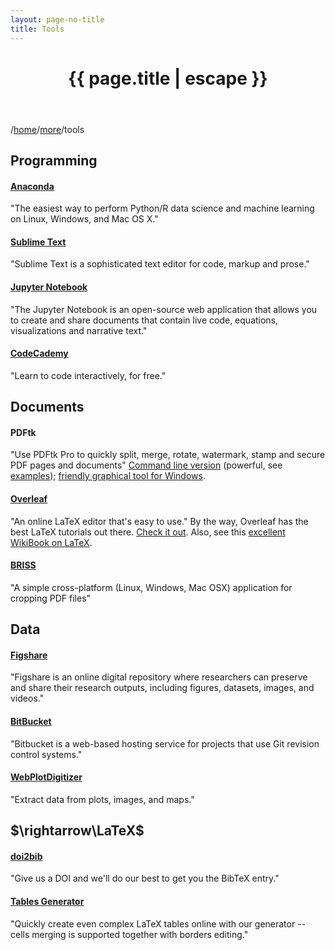 ```yaml
---
layout: page-no-title
title: Tools
---
```


<header class="post-header">
    <h1 class="post-title" style="text-align:center"><i class="fas fa-tools fa-fw svv" aria-hidden="true"></i>
{{ page.title | escape }}</h1>
</header>

/[home](/)/[more](/more)/tools

## <i class="fas fa-terminal fa-fw fa-lg svv" aria-hidden="true"></i> Programming

#### <a href="https://www.anaconda.com/distribution/" target="_blank">Anaconda</a>
"The easiest way to perform Python/R data science and machine learning on Linux, Windows, and Mac OS X."

#### <a href="https://www.sublimetext.com/" target="_blank">Sublime Text</a>
"Sublime Text is a sophisticated text editor for code, markup and prose."

#### <a href="https://jupyter.org/" target="_blank">Jupyter Notebook</a>
"The Jupyter Notebook is an open-source web application that allows you to create and share documents that contain live code, equations, visualizations and narrative text."

#### <a href="https://www.codecademy.com/" target="_blank">CodeCademy</a>  
"Learn to code interactively, for free."

## <i class="far fa-file-alt fa-fw fa-lg svv" aria-hidden="true"></i>  Documents

#### PDFtk  
"Use PDFtk Pro to quickly split, merge, rotate, watermark, stamp and secure PDF pages and documents"
<a href="https://www.pdflabs.com/tools/pdftk-server/" target="_blank">Command line version</a> (powerful, see <a href="https://www.pdflabs.com/docs/pdftk-cli-examples/" target="_blank">examples</a>); <a href="https://www.pdflabs.com/tools/pdftk-the-pdf-toolkit/" target="_blank">friendly graphical tool for Windows</a>.

#### <a href="https://www.overleaf.com/" target="_blank">Overleaf</a>  
"An online LaTeX editor that's easy to use."
By the way, Overleaf has the best LaTeX tutorials out there. [Check it out](https://www.overleaf.com/learn). Also, see this [excellent WikiBook on LaTeX](https://en.wikibooks.org/wiki/LaTeX).

#### <a href="http://briss.sourceforge.net/" target="_blank">BRISS</a>  
"A simple cross-platform (Linux, Windows, Mac OSX) application for cropping PDF files"

## <i class="fas fa-database fa-fw fa-lg svv" aria-hidden="true"></i> Data 

#### <a href="https://figshare.com/" target="_blank">Figshare</a>
"Figshare is an online digital repository where researchers can preserve and share their research outputs, including figures, datasets, images, and videos."

#### <a href="https://bitbucket.org/" target="_blank">BitBucket</a>  
"Bitbucket is a web-based hosting service for projects that use Git revision control systems."
 

#### <a href="http://arohatgi.info/WebPlotDigitizer/" target="_blank">WebPlotDigitizer</a>  
"Extract data from plots, images, and maps."
 

## $\rightarrow\LaTeX$

#### <a href="http://www.doi2bib.org/#/doi" target="_blank">doi2bib</a>  
"Give us a DOI and we'll do our best to get you the BibTeX entry."

#### <a href="http://www.tablesgenerator.com/" target="_blank">Tables Generator</a>  
"Quickly create even complex LaTeX tables online with our generator -- cells merging is supported together with borders editing." 

